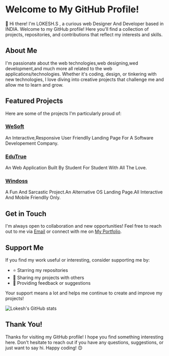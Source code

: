 # Welcome to My GitHub Profile!

👋 Hi there! I'm LOKESH.S , a curious web Designer And Developer based in INDIA. Welcome to my GitHub profile! Here you'll find a collection of projects, repositories, and contributions that reflect my interests and skills.

## About Me

I'm passionate about the web technologies,web designing,wed development,and much more all related to the web applications/technologies. Whether it's coding, design, or tinkering with new technologies, I love diving into creative projects that challenge me and allow me to learn and grow.

## Featured Projects

Here are some of the projects I'm particularly proud of:

### [WeSoft](wesoft.rf.gd)
An Interactive,Responsive User Friendlly Landing Page For A Software Developement Company.

### [EduTrue](edutrue.rf.gd)
An Web Application Built By Student For Student With All The Love.

### [Windoss](https://lokesh-repository.github.io/Windoss/)
A Fun And Sarcastic Project.An Alternative OS Landing Page.All Interactive And Mobile Friendlly Only.




## Get in Touch

I'm always open to collaboration and new opportunities! Feel free to reach out to me via [Email](mailto:lokeshlokey26@gmail.com) or connect with me on [My Portfolio](https://lokesh-repository.github.io/my-portfolio/).

## Support Me

If you find my work useful or interesting, consider supporting me by:

- ⭐️ Starring my repositories
- 📣 Sharing my projects with others
- 💬 Providing feedback or suggestions

Your support means a lot and helps me continue to create and improve my projects!


![Lokesh's GitHub stats](https://github-readme-stats.vercel.app/api?username=Lokesh-Repositorya&show=reviews,discussions_started,discussions_answered,prs_merged,prs_merged_percentage)

## Thank You!

Thanks for visiting my GitHub profile! I hope you find something interesting here. Don't hesitate to reach out if you have any questions, suggestions, or just want to say hi. Happy coding! 😊
